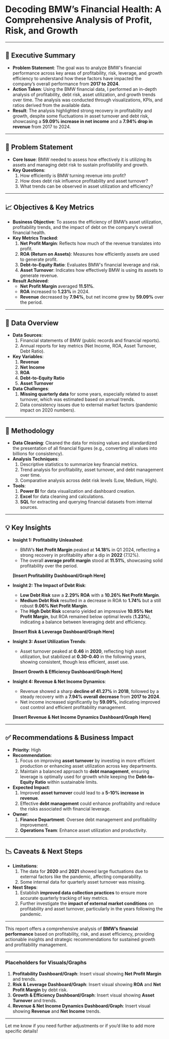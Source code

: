# Decoding BMW’s Financial Health: A Comprehensive Analysis of Profit, Risk, and Growth

---

## 🚀 **Executive Summary**

- **Problem Statement**: The goal was to analyze BMW's financial performance across key areas of profitability, risk, leverage, and growth efficiency to understand how these factors have impacted the company’s overall performance from **2017 to 2024**.
- **Action Taken**: Using the BMW financial data, I performed an in-depth analysis of profitability, debt risk, asset utilization, and growth trends over time. The analysis was conducted through visualizations, KPIs, and ratios derived from the available data.
- **Result**: The analysis highlighted strong recovery in profitability and growth, despite some fluctuations in asset turnover and debt risk, showcasing a **59.09% increase in net income** and a **7.94% drop in revenue** from 2017 to 2024.

---

## 🎯 **Problem Statement**

- **Core Issue**: BMW needed to assess how effectively it is utilizing its assets and managing debt risk to sustain profitability and growth.
- **Key Questions**: 
  1. How efficiently is BMW turning revenue into profit?
  2. How does debt risk influence profitability and asset turnover?
  3. What trends can be observed in asset utilization and efficiency?

---

## 📈 **Objectives & Key Metrics**

- **Business Objective**: To assess the efficiency of BMW’s asset utilization, profitability trends, and the impact of debt on the company’s overall financial health.
- **Key Metrics Tracked**:
  1. **Net Profit Margin**: Reflects how much of the revenue translates into profit.
  2. **ROA (Return on Assets)**: Measures how efficiently assets are used to generate profit.
  3. **Debt-to-Equity Ratio**: Evaluates BMW's financial leverage and risk.
  4. **Asset Turnover**: Indicates how effectively BMW is using its assets to generate revenue.
- **Result Achieved**: 
  - **Net Profit Margin** averaged **11.51%**.
  - **ROA** increased to **1.23%** in 2024.
  - **Revenue** decreased by **7.94%**, but net income grew by **59.09%** over the period.

---

## 📂 **Data Overview**

- **Data Sources**: 
  1. Financial statements of BMW (public records and financial reports).
  2. Annual reports for key metrics (Net Income, ROA, Asset Turnover, Debt Ratio).
- **Key Variables**:
  1. **Revenue**
  2. **Net Income**
  3. **ROA**
  4. **Debt-to-Equity Ratio**
  5. **Asset Turnover**
- **Data Challenges**:
  1. **Missing quarterly data** for some years, especially related to asset turnover, which was estimated based on annual trends.
  2. Data consistency issues due to external market factors (pandemic impact on 2020 numbers).

---

## 🔧 **Methodology**

- **Data Cleaning**: Cleaned the data for missing values and standardized the presentation of all financial figures (e.g., converting all values into billions for consistency).
- **Analysis Techniques**: 
  1. Descriptive statistics to summarize key financial metrics.
  2. Trend analysis for profitability, asset turnover, and debt management over time.
  3. Comparative analysis across debt risk levels (Low, Medium, High).
- **Tools**: 
  1. **Power BI** for data visualization and dashboard creation.
  2. **Excel** for data cleaning and calculations.
  3. **SQL** for extracting and querying financial datasets from internal sources.

---

## 💡 **Key Insights**

- **Insight 1: Profitability Unleashed**: 
  - BMW’s **Net Profit Margin** peaked at **14.18%** in Q1 2024, reflecting a strong recovery in profitability after a dip in **2022** (7.12%).
  - The overall **average profit margin** stood at **11.51%**, showcasing solid profitability over the period.
  
  **[Insert Profitability Dashboard/Graph Here]**

- **Insight 2: The Impact of Debt Risk**: 
  - **Low Debt Risk** saw a **2.29% ROA** with a **10.26% Net Profit Margin**. 
  - **Medium Debt Risk** resulted in a decrease in ROA to **1.74%** but a still robust **9.06% Net Profit Margin**.
  - The **High Debt Risk** scenario yielded an impressive **10.95% Net Profit Margin**, but ROA remained below optimal levels (**1.23%**), indicating a balance between leveraging debt and efficiency.
  
  **[Insert Risk & Leverage Dashboard/Graph Here]**

- **Insight 3: Asset Utilization Trends**: 
  - Asset turnover peaked at **0.46** in **2020**, reflecting high asset utilization, but stabilized at **0.30-0.40** in the following years, showing consistent, though less efficient, asset use.

  **[Insert Growth & Efficiency Dashboard/Graph Here]**

- **Insight 4: Revenue & Net Income Dynamics**:
  - Revenue showed a sharp **decline of 41.27%** in **2018**, followed by a steady recovery with a **7.94% overall decrease** from **2017 to 2024**.
  - Net income increased significantly by **59.09%**, indicating improved cost control and efficient profitability management.

  **[Insert Revenue & Net Income Dynamics Dashboard/Graph Here]**

---

## ✅ **Recommendations & Business Impact**

- **Priority**: High
- **Recommendation**: 
  1. Focus on improving **asset turnover** by investing in more efficient production or enhancing asset utilization across key departments.
  2. Maintain a balanced approach to **debt management**, ensuring leverage is optimally used for growth while keeping the **Debt-to-Equity Ratio** within sustainable limits.
- **Expected Impact**: 
  1. Improved **asset turnover** could lead to a **5-10% increase in revenue**.
  2. Effective **debt management** could enhance profitability and reduce the risks associated with financial leverage.
- **Owner**: 
  1. **Finance Department**: Oversee debt management and profitability improvement.
  2. **Operations Team**: Enhance asset utilization and productivity.

---

## 📉 **Caveats & Next Steps**

- **Limitations**: 
  1. The data for **2020** and **2021** showed large fluctuations due to external factors like the pandemic, affecting comparability.
  2. Some internal data for quarterly asset turnover was missing.
- **Next Steps**: 
  1. Establish **improved data collection practices** to ensure more accurate quarterly tracking of key metrics.
  2. Further investigate the **impact of external market conditions** on profitability and asset turnover, particularly in the years following the pandemic.

---

This report offers a comprehensive analysis of **BMW’s financial performance** based on profitability, risk, and asset efficiency, providing actionable insights and strategic recommendations for sustained growth and profitability management.

---

### **Placeholders for Visuals/Graphs**
1. **Profitability Dashboard/Graph**: Insert visual showing **Net Profit Margin** and trends.
2. **Risk & Leverage Dashboard/Graph**: Insert visual showing **ROA** and **Net Profit Margin** by debt risk.
3. **Growth & Efficiency Dashboard/Graph**: Insert visual showing **Asset Turnover** and trends.
4. **Revenue & Net Income Dynamics Dashboard/Graph**: Insert visual showing **Revenue** and **Net Income** trends.

---

Let me know if you need further adjustments or if you’d like to add more specific details!
